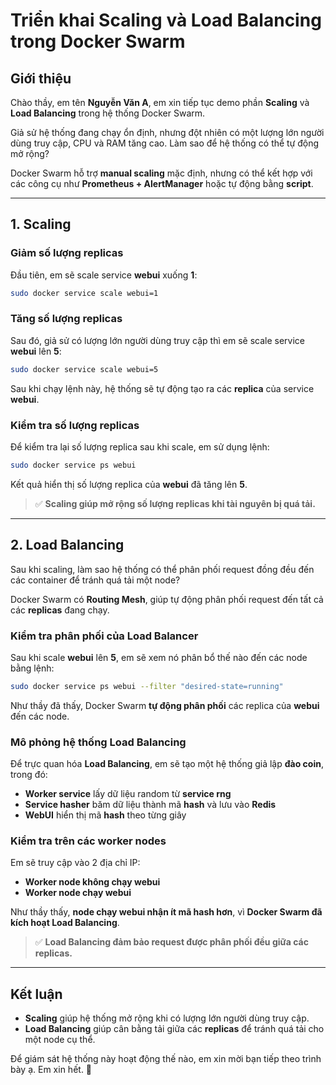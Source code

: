
# Triển khai Scaling và Load Balancing trong Docker Swarm

## Giới thiệu
Chào thầy, em tên **Nguyễn Văn A**, em xin tiếp tục demo phần **Scaling** và **Load Balancing** trong hệ thống Docker Swarm.

Giả sử hệ thống đang chạy ổn định, nhưng đột nhiên có một lượng lớn người dùng truy cập, CPU và RAM tăng cao. Làm sao để hệ thống có thể tự động mở rộng?

Docker Swarm hỗ trợ **manual scaling** mặc định, nhưng có thể kết hợp với các công cụ như **Prometheus + AlertManager** hoặc tự động bằng **script**.

---

## 1. Scaling
### Giảm số lượng replicas
Đầu tiên, em sẽ scale service **webui** xuống **1**:

```bash
sudo docker service scale webui=1
```

### Tăng số lượng replicas
Sau đó, giả sử có lượng lớn người dùng truy cập thì em sẽ scale service **webui** lên **5**:

```bash
sudo docker service scale webui=5
```

Sau khi chạy lệnh này, hệ thống sẽ tự động tạo ra các **replica** của service **webui**.

### Kiểm tra số lượng replicas
Để kiểm tra lại số lượng replica sau khi scale, em sử dụng lệnh:

```bash
sudo docker service ps webui
```

Kết quả hiển thị số lượng replica của **webui** đã tăng lên **5**.

> ✅ **Scaling giúp mở rộng số lượng replicas khi tài nguyên bị quá tải.**

---

## 2. Load Balancing
Sau khi scaling, làm sao hệ thống có thể phân phối request đồng đều đến các container để tránh quá tải một node?

Docker Swarm có **Routing Mesh**, giúp tự động phân phối request đến tất cả các **replicas** đang chạy.

### Kiểm tra phân phối của Load Balancer
Sau khi scale **webui** lên **5**, em sẽ xem nó phân bổ thế nào đến các node bằng lệnh:

```bash
sudo docker service ps webui --filter "desired-state=running"
```

Như thầy đã thấy, Docker Swarm **tự động phân phối** các replica của **webui** đến các node.

### Mô phỏng hệ thống Load Balancing
Để trực quan hóa **Load Balancing**, em sẽ tạo một hệ thống giả lập **đào coin**, trong đó:

- **Worker service** lấy dữ liệu random từ **service rng**
- **Service hasher** băm dữ liệu thành mã **hash** và lưu vào **Redis**
- **WebUI** hiển thị mã **hash** theo từng giây

### Kiểm tra trên các worker nodes
Em sẽ truy cập vào 2 địa chỉ IP:
- **Worker node không chạy webui**
- **Worker node chạy webui**

Như thầy thấy, **node chạy webui nhận ít mã hash hơn**, vì **Docker Swarm đã kích hoạt Load Balancing**.

> ✅ **Load Balancing đảm bảo request được phân phối đều giữa các replicas.**

---

## Kết luận
- **Scaling** giúp hệ thống mở rộng khi có lượng lớn người dùng truy cập.
- **Load Balancing** giúp cân bằng tải giữa các **replicas** để tránh quá tải cho một node cụ thể.

Để giám sát hệ thống này hoạt động thế nào, em xin mời bạn tiếp theo trình bày ạ. Em xin hết. 🙏

